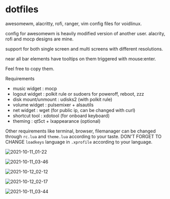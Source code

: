 # dotfiles
awesomewm, alacritty, rofi, ranger, vim config files for voidlinux.

config for awesomewm is heavily modified version of another user. 
alacrity, rofi and mocp designs are mine.

support for both single screen and multi screens with different resolutions.

near all bar elements have tooltips on them triggered with mouse:enter.

Feel free to copy them.

Requirements
- music widget         : mocp
- logout widget        : polkit rule or sudoers for poweroff, reboot, zzz
- disk mount/unmount   : udisks2 (with polkit rule)
- volume widget        : pulsemixer + alsautils
- net widget           : wget (for public ip, can be changed with curl)
- shortcut tool        : xdotool (for onboard keyboard)
- theming              : qt5ct + lxappearance (optional)

Other requirements like terminal, browser, filemanager can be changed through `rc.lua` and `theme.lua` according to your taste.
DON'T FORGET TO CHANGE `loadkeys` language in `.xprofile` according to your language.

![2021-10-11_01-22](https://user-images.githubusercontent.com/76511536/136715002-1e41b69c-f634-48dd-b2c6-a4cbf2688385.png)

![2021-10-11_03-46](https://user-images.githubusercontent.com/76511536/136719105-a091e9e1-4cea-4d01-afd4-76cfa61f9b0b.png)

![2021-10-12_02-12](https://user-images.githubusercontent.com/76511536/136866235-e48ad7be-bfbe-43e9-a696-d241ba62d237.png)

![2021-10-12_02-17](https://user-images.githubusercontent.com/76511536/136866239-20c44351-d564-4841-a37a-0641ca1e7a45.png)

![2021-10-11_03-44](https://user-images.githubusercontent.com/76511536/136719008-8632ef68-0c8e-4d35-8275-39772e8d01bc.png)
